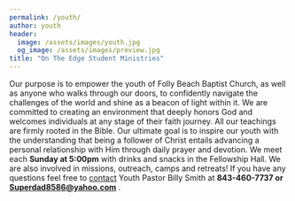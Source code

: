 ```yaml
---
permalink: /youth/
author: youth
header:
  image: /assets/images/youth.jpg
  og_image: /assets/images/preview.jpg
title: "On The Edge Student Ministries"
---
```


Our purpose is to empower the youth of Folly Beach Baptist Church, as well as anyone who walks
through our doors, to confidently navigate the challenges of the world and shine as a beacon of
light within it. We are committed to creating an environment that deeply honors God and welcomes
individuals at any stage of their faith journey. All our teachings are firmly rooted in the Bible.
Our ultimate goal is to inspire our youth with the understanding that being a follower of Christ
entails advancing a personal relationship with Him through daily prayer and devotion. We meet each
**Sunday at 5:00pm** with drinks and snacks in the Fellowship Hall. We are also involved in missions, outreach, camps and
retreats! If you have any questions feel free to [contact](ourleaders.md) Youth Pastor Billy Smith at **843-460-7737 or Superdad8586@yahoo.com** .
 
